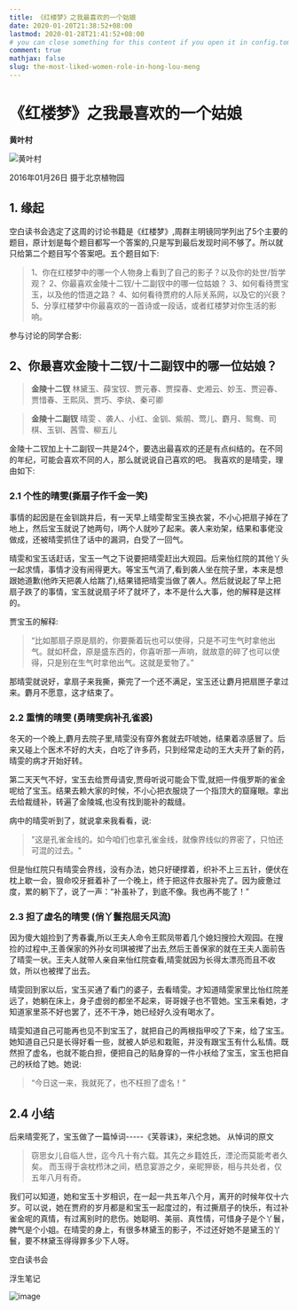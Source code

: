 ```yaml
---
title: 《红楼梦》之我最喜欢的一个姑娘
date: 2020-01-20T21:38:52+08:00
lastmod: 2020-01-28T21:41:52+08:00
# you can close something for this content if you open it in config.toml.
comment: true
mathjax: false
slug: the-most-liked-women-role-in-hong-lou-meng
---
```


# 《红楼梦》之我最喜欢的一个姑娘

**黄叶村**

![黄叶村](https://www.dennisthink.com/wp-content/uploads/2020/09/cao_xue_qin.jpg)

2016年01月26日 摄于北京植物园

## 1. 缘起

空白读书会选定了这周的讨论书籍是《红楼梦》,周群主明镜同学列出了5个主要的题目，原计划是每个题目都写一个答案的,只是写到最后发现时间不够了。所以就只给第二个题目写个答案吧。五个题目如下:

>1、你在红楼梦中的哪一个人物身上看到了自己的影子？以及你的处世/哲学观？
2、你最喜欢金陵十二钗/十二副钗中的哪一位姑娘？
3、如何看待贾宝玉，以及他的悟道之路？
4、如何看待贾府的人际关系网，以及它的兴衰？
5、分享红楼梦中你最喜欢的一首诗或一段话，或者红楼梦对你生活的影响。

参与讨论的同学合影:


## 2、你最喜欢金陵十二钗/十二副钗中的哪一位姑娘？

> **金陵十二钗** 
> 林黛玉、薛宝钗、贾元春、贾探春、史湘云、妙玉、贾迎春、贾惜春、王熙凤、贾巧、李纨、秦可卿

> **金陵十二副钗** 
> 晴雯 、袭人、小红、金钏、紫鹃、莺儿、麝月、鸳鸯、司棋、玉钏、茜雪、柳五儿

金陵十二钗加上十二副钗一共是24个，要选出最喜欢的还是有点纠结的。在不同的年纪，可能会喜欢不同的人，那么就说说自己喜欢的吧。
我喜欢的是晴雯，理由如下:

### 2.1 个性的晴雯(撕扇子作千金一笑)

事情的起因是在金钏跳井后，有一天早上晴雯帮宝玉换衣裳，不小心把扇子掉在了地上，然后宝玉就说了她两句，l两个人就吵了起来。袭人来劝架，结果和事佬没做成，还被晴雯抓住了话中的漏洞，白受了一回气。

晴雯和宝玉话赶话，宝玉一气之下说要把晴雯赶出大观园。后来怡红院的其他丫头一起求情，事情才没有闹得更大。等宝玉气消了,看到袭人坐在院子里，本来是想跟她道歉(他昨天把袭人给踹了),结果错把晴雯当做了袭人。然后就说起了早上把扇子跌了的事情，宝玉就说扇子坏了就坏了，本不是什么大事，他的解释是这样的。

贾宝玉的解释:
> “比如那扇子原是扇的，你要撕着玩也可以使得，只是不可生气时拿他出气。就如杯盘，原是盛东西的，你喜听那一声响，就故意的碎了也可以使得，只是别在生气时拿他出气。这就是爱物了。”

那晴雯就说好，拿扇子来我撕，撕完了一个还不满足，宝玉还让麝月把扇匣子拿过来。麝月不愿意，这才结束了。

### 2.2 重情的晴雯 (勇晴雯病补孔雀裘)

冬天的一个晚上,麝月去院子里,晴雯没有穿外套就去吓唬她，结果着凉感冒了。后来又碰上个医术不好的大夫，白吃了许多药，只到经常走动的王大夫开了新的药，晴雯的病才开始好转。

第二天天气不好，宝玉去给贾母请安,贾母听说可能会下雪,就把一件俄罗斯的雀金呢给了宝玉。结果去赖大家的时候，不小心把衣服烧了一个指顶大的窟窿眼。拿出去给裁缝补，转遍了金陵城,也没有找到能补的裁缝。

病中的晴雯听到了，就说拿来我看看，说:
> "这是孔雀金线的。如今咱们也拿孔雀金线，就像界线似的界密了，只怕还可混的过去。"

但是怡红院只有晴雯会界线，没有办法，她只好硬撑着，织补不上三五针，便伏在枕上歇一会，狠命咬牙捱着补了一个晚上，终于把这件衣服补完了。因为疲惫过度，累的躺下了，说了一声：“补虽补了，到底不像。我也再不能了！”

### 2.3 担了虚名的晴雯 (俏丫鬟抱屈夭风流)

因为傻大姐捡到了秀春囊,所以王夫人命令王熙凤带着几个媳妇搜捡大观园。在搜捡的过程中,王善保家的外孙女司琪被撵了出去,然后王善保家的就在王夫人面前告了晴雯一状。王夫人就带人亲自来怡红院查看,晴雯就因为长得太漂亮而且不收敛，所以也被撵了出去。

晴雯回到家以后，宝玉买通了看门的婆子，去看晴雯。才知道晴雯家里比怡红院差远了，她躺在床上，身子虚弱的都坐不起来，哥哥嫂子也不管她。宝玉来看她，才知道家里茶不好也罢了，还不干净，她已经好久没有喝水了。

晴雯知道自己可能再也见不到宝玉了，就把自己的两根指甲咬了下来，给了宝玉。她知道自己只是长得好看一些，就被人妒忌和栽赃，并没有跟宝玉有什么私情。既然担了虚名，也就不能白担，便把自己的贴身穿的一件小袄给了宝玉，宝玉也把自己的袄给了她。她说:
> “今日这一来，我就死了，也不枉担了虚名！”

## 2.4 小结

后来晴雯死了，宝玉做了一篇悼词-----《芙蓉诔》，来纪念她。
从悼词的原文 
> 窃思女儿自临人世，迄今凡十有六载。其先之乡籍姓氏，湮沦而莫能考者久矣。
而玉得于衾枕栉沐之间，栖息宴游之夕，亲昵狎亵，相与共处者，仅五年八月有奇。

我们可以知道，她和宝玉十岁相识，在一起一共五年八个月，离开的时候年仅十六岁。可以说，她在贾府的岁月都是和宝玉一起度过的，有过撕扇子的快乐，有过补雀金呢的真情，有过离别时的悲伤。她聪明、美丽、真性情，可惜身子是个丫鬟，脾气是个小姐。在晴雯的身上，有很多林黛玉的影子，不过还好她不是黛玉的丫鬟，要不林黛玉得得罪多少下人呀。


空白读书会


浮生笔记

![image](https://mmbiz.qpic.cn/mmbiz_jpg/IDHaWiaS8DJpDWaY4ZNTpQR4riciaVTEqPkpwGNwbmUxHUjv8licNxNlD9IEia7rCb8KYibdRWCiamYGRfetNW1CyqWTQ/0?wx_fmt=jpeg)

